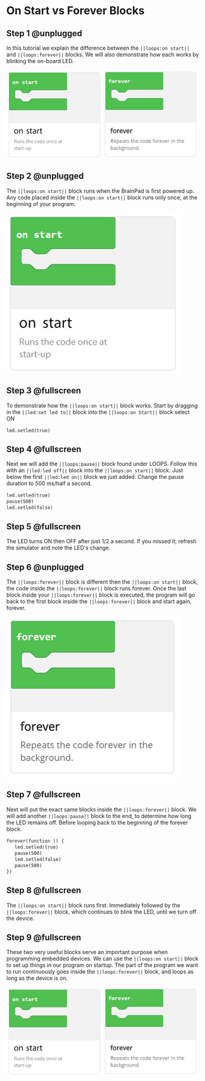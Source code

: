 # On Start vs Forever Blocks

## Step 1 @unplugged

In this tutorial we explain the difference between the ``||loops:on start||`` and ``||loops:forever||`` blocks. We will also demonstrate how each works by blinking the on-board LED.

![on Start and forever blocks](../static/images/onstartCard.jpg)

## Step 2 @unplugged

The ``||loops:on start||`` block runs when the BrainPad is first powered up. Any code placed inside the ``||loops:on start||`` block runs only once, at the beginning of your program. 

![on Start and forever blocks](../static/images/onstart.jpg)


## Step 3 @fullscreen

To demonstrate how the ``||loops:on start||`` block works. Start by dragging in the ``||led:set led to||`` block into the ``||loops:on Start||`` block select ON

 ```blocks
led.setled(true)
```

## Step 4 @fullscreen

Next we will add the ``||loops:pause||`` block found under LOOPS. Follow this with  an ``||led:led off||`` block into the ``||loops:on start||`` block. Just below the first ``||led:led on||`` block we just added. Change the pause duration to 500 ms/half a second. 
 
 ```blocks
led.setled(true)
pause(500)
led.setled(false)
```

## Step 5 @fullscreen

The LED turns ON then OFF after just 1/2 a second. If you missed it, refresh the simulator and note the LED's change. 


## Step 6 @unplugged

The ``||loops:forever||`` block is different then the ``||loops:on start||`` block, the code inside the ``||loops:forever||`` block runs forever. Once the last block inside your ``||loops:forever||`` block is executed, the program will go back to the first block inside the ``||loops:forever||`` block and start again, forever. 

![on Start and forever blocks](../static/images/forever.jpg)

## Step 7 @fullscreen

Next will put the exact same blocks inside the ``||loops:forever||`` block. We will add another ``||loops:pause||`` block to the end,  to determine how long the LED remains off. Before looping back to the beginning of the forever block. 

 ```blocks
forever(function () {
    led.setled(true)
    pause(500)
    led.setled(false)
    pause(500)
})
``` 

## Step 8 @fullscreen
The ``||loops:on start||`` block runs first. Immediately followed by the ``||loops:forever||`` block, which continues to blink the LED, until we turn off the device. 


## Step 9 @fullscreen

These two very useful blocks serve an important purpose when programming embedded devices. We can use the ``||loops:on start||`` block to set up things in our program on startup. The part of the program we want to run continuously goes inside the ``||loops:forever||`` block, and loops as long as the device is on. 

![on Start and forever blocks](../static/images/onstartCard.jpg)